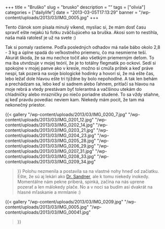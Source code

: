 +++
title = "Bruško"
slug = "brusko"
description = ""
tags = ["olivia"]
categories = ["dailylife"]
date = "2013-03-05T17:13:29"
banner = "/wp-content/uploads/2013/03/IMG_0005.jpg"
+++

Tento článok som písala minulý víkend, mysliac si, že mám dosť času spraviť ešte nejakú tú fotku zväčšujúceho sa bruška. Akosi som to nestihla, naša malá ratolesť je už
na svete :)

Tak si pomaly rastieme. Podľa posledných odhadov má naše bábo okolo 2,8 - 3 kg a úplne spadá do
veľkostného priemeru, čo ma nesmierne teší. Akurát škoda, že sa mu nechce točiť ako všetkým
priemerným deťom. To ma iba utvrdzuje v mojej teórií, že je to totálny flegmatik po ockovi. Sedí si
spokojne v mojej panve ako v kresle, možno si cmúľa prštek a keď práve nespí, tak pozerá na svoje
biologické hodinky a hovorí si, že má ešte čas, lebo ležať dole hlavou ešte tri týždne by bolo
nepohodlné. A tak len behám a prechádzam sa, lebo keď si sadnem alebo ľahnem, pritlačí sa hlavou na
moje rebrá a vtedy prestávam byť tolerantná a vačšinou utekám do chladničky alebo mrazničky po
niečo poriadne studené. To sa vždy stiahne, aj keď pravdu povediac neviem kam. Niekedy mám pocit,
že tam má nekonečný priestor.

{{< gallery
    "/wp-content/uploads/2013/03/IMG_0200_7.jpg"
    "/wp-content/uploads/2013/03/IMG_0201_12.jpg"
    "/wp-content/uploads/2013/03/IMG_0202_14.jpg"
    "/wp-content/uploads/2013/03/IMG_0203_21.jpg"
    "/wp-content/uploads/2013/03/IMG_0204_23.jpg"
    "/wp-content/uploads/2013/03/IMG_0205_28.jpg"
    "/wp-content/uploads/2013/03/IMG_0206_29.jpg"
    "/wp-content/uploads/2013/03/IMG_0207_31.jpg"
    "/wp-content/uploads/2013/03/IMG_0208_33.jpg"
    "/wp-content/uploads/2013/03/IMG_0209_34.jpg"
>}}
Polohu
nezmenila
a
postavila
sa
na
vlastné
nohy
hneď
od
začiatku.
Ešte,
že
sú
aj
lekári
ako
<a
title="Klinikum
Neuperlach"
href="http://www.klinikum-muenchen.de/kliniken-zentren/neuperlach/fachbereiche-kn/frauenklinik/team/" target="_blank">Dr. Sandner</a>, ale k tomu niekedy inokedy. Momentálne nám pekne priberá, spinká, začína na nás uprene pozerať a len málokedy plače. No a v noci sa budím asi dvakrát na hlasné mľaskanie a mrmlanie :)

{{< gallery
    "/wp-content/uploads/2013/03/IMG_0209.jpg"
    "/wp-content/uploads/2013/03/IMG_0005.jpg"
    "/wp-content/uploads/2013/03/IMG_00041.jpg"
>}}
